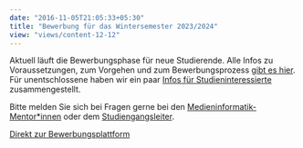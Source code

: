 ```yaml
---
date: "2016-11-05T21:05:33+05:30"
title: "Bewerbung für das Wintersemester 2023/2024"
view: "views/content-12-12"
---
```


Aktuell läuft die Bewerbungsphase für neue Studierende. Alle Infos zu Voraussetzungen, zum Vorgehen und zum Bewerbungsprozess <a href="https://www.th-koeln.de/studium/medieninformatik-master--bewerbung_3725.php">gibt es hier</a>. Für unentschlossene haben wir ein paar <a href="/study/bachelor/studieninteressierte/">Infos für Studieninteressierte</a> zusammengestellt. 

Bitte melden Sie sich bei Fragen gerne bei den <a href="/study/#medieninformatik-mentoren">Medieninformatik-Mentor\*innen</a> oder dem <a href="https://www.th-koeln.de/personen/matthias.boehmer/">Studiengangsleiter</a>.

<a class="a-mi-button" href="https://cams.th-koeln.de/">Direkt zur Bewerbungsplattform</a>
</p>
